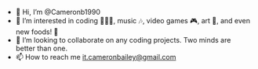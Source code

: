 - 👋 Hi, I’m @Cameronb1990
- 👀 I’m interested in coding 👨🏽‍💻, music 🎶, video games 🎮, art 🎑, and even new foods! 🍛
- 💞️ I’m looking to collaborate on any coding projects. Two minds are better than one. 
- 📫 How to reach me it.cameronbailey@gmail.com

<!---
Cameronb1990/Cameronb1990 is a ✨ special ✨ repository because its `README.md` (this file) appears on your GitHub profile.
You can click the Preview link to take a look at your changes.
--->

